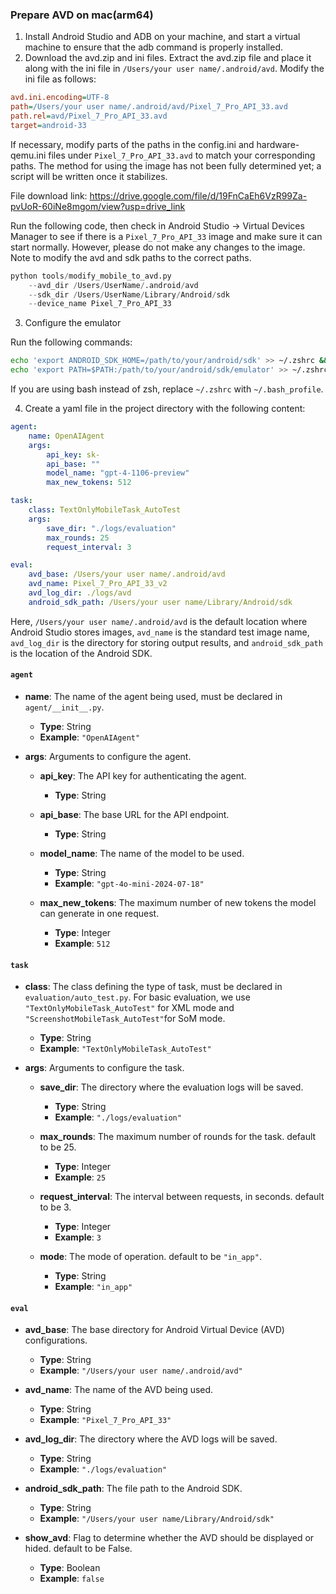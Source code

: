 ### Prepare AVD on mac(arm64)

1. Install Android Studio and ADB on your machine, and start a virtual machine to ensure that the adb command is properly installed. 
2. Download the avd.zip and ini files. Extract the avd.zip file and place it along with the ini file
   in `/Users/your user name/.android/avd`. Modify the ini file as follows:

```ini
avd.ini.encoding=UTF-8
path=/Users/your user name/.android/avd/Pixel_7_Pro_API_33.avd
path.rel=avd/Pixel_7_Pro_API_33.avd
target=android-33
```

If necessary, modify parts of the paths in the config.ini and hardware-qemu.ini files under `Pixel_7_Pro_API_33.avd` to
match your corresponding paths. The method for using the image has not been fully determined yet; a script will be
written once it stabilizes.

File download link: https://drive.google.com/file/d/19FnCaEh6VzR99Za-pvUoR-60iNe8mgom/view?usp=drive_link

Run the following code, then check in Android Studio -> Virtual Devices Manager to see if there is
a `Pixel_7_Pro_API_33` image and make sure it can start normally. However, please do not make any changes to the image.
Note to modify the avd and sdk paths to the correct paths.

```python
python tools/modify_mobile_to_avd.py 
    --avd_dir /Users/UserName/.android/avd 
    --sdk_dir /Users/UserName/Library/Android/sdk 
    --device_name Pixel_7_Pro_API_33
```

3. Configure the emulator

Run the following commands:

```bash
echo 'export ANDROID_SDK_HOME=/path/to/your/android/sdk' >> ~/.zshrc && source ~/.zshrc
echo 'export PATH=$PATH:/path/to/your/android/sdk/emulator' >> ~/.zshrc && source ~/.zshrc
```

If you are using bash instead of zsh, replace `~/.zshrc` with `~/.bash_profile`.

4. Create a yaml file in the project directory with the following content:

```yaml
agent:
    name: OpenAIAgent
    args:
        api_key: sk-
        api_base: ""
        model_name: "gpt-4-1106-preview"
        max_new_tokens: 512

task:
    class: TextOnlyMobileTask_AutoTest
    args:
        save_dir: "./logs/evaluation"
        max_rounds: 25
        request_interval: 3

eval:
    avd_base: /Users/your user name/.android/avd
    avd_name: Pixel_7_Pro_API_33_v2
    avd_log_dir: ./logs/avd
    android_sdk_path: /Users/your user name/Library/Android/sdk
```

Here, `/Users/your user name/.android/avd` is the default location where Android Studio stores images, `avd_name` is the
standard test image name, `avd_log_dir` is the directory for storing output results, and `android_sdk_path` is the
location of the Android SDK.

#### `agent`
- **name**: The name of the agent being used, must be declared in `agent/__init__.py`.
  - **Type**: String
  - **Example**: `"OpenAIAgent"`
  
- **args**: Arguments to configure the agent.
  - **api_key**: The API key for authenticating the agent.
    - **Type**: String
    
  - **api_base**: The base URL for the API endpoint.
    - **Type**: String
    
  - **model_name**: The name of the model to be used.
    - **Type**: String
    - **Example**: `"gpt-4o-mini-2024-07-18"`
    
  - **max_new_tokens**: The maximum number of new tokens the model can generate in one request.
    - **Type**: Integer
    - **Example**: `512`

#### `task`
- **class**: The class defining the type of task, must be declared in `evaluation/auto_test.py`. For basic evaluation, we use `"TextOnlyMobileTask_AutoTest"` for XML mode and `"ScreenshotMobileTask_AutoTest"`for SoM mode. 
  - **Type**: String
  - **Example**: `"TextOnlyMobileTask_AutoTest"`
  
- **args**: Arguments to configure the task.
  - **save_dir**: The directory where the evaluation logs will be saved.
    - **Type**: String
    - **Example**: `"./logs/evaluation"`
    
  - **max_rounds**: The maximum number of rounds for the task. default to be 25.
    - **Type**: Integer
    - **Example**: `25`
    
  - **request_interval**: The interval between requests, in seconds. default to be 3.
    - **Type**: Integer
    - **Example**: `3`
    
  - **mode**: The mode of operation. default to be `"in_app"`.
    - **Type**: String
    - **Example**: `"in_app"`

#### `eval`
- **avd_base**: The base directory for Android Virtual Device (AVD) configurations.
  - **Type**: String
  - **Example**: `"/Users/your user name/.android/avd"`
  
- **avd_name**: The name of the AVD being used.
  - **Type**: String
  - **Example**: `"Pixel_7_Pro_API_33"`
  
- **avd_log_dir**: The directory where the AVD logs will be saved.
  - **Type**: String
  - **Example**: `"./logs/evaluation"`
  
- **android_sdk_path**: The file path to the Android SDK.
  - **Type**: String
  - **Example**: `"/Users/your user name/Library/Android/sdk"`
  
- **show_avd**: Flag to determine whether the AVD should be displayed or hided. default to be False.
  - **Type**: Boolean
  - **Example**: `false`